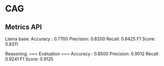 # CAG

## Metrics API

Llama base:
Accuracy : 0.7700
Precision: 0.8200
Recall:    0.8425
F1 Score:  0.8311

Reasoning:
=== Evaluation ===
Accuracy : 0.8500
Precision: 0.9012
Recall:    0.9241
F1 Score:  0.9125